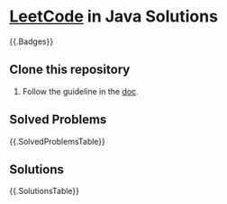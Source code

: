 # [LeetCode](https://leetcode.com) in Java Solutions

{{.Badges}}

## Clone this repository
1. Follow the guideline in the [doc](./instructions.md).

## Solved Problems

{{.SolvedProblemsTable}}

## Solutions

{{.SolutionsTable}}